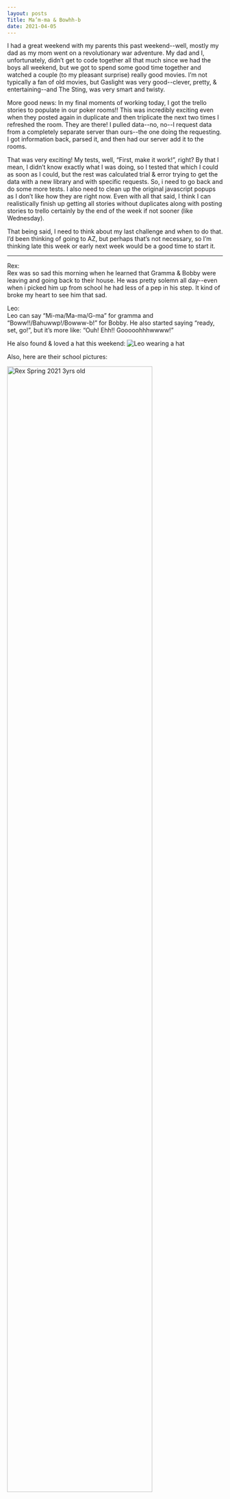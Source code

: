 ```yaml
---
layout: posts
Title: Ma’m-ma & Bowhh-b
date: 2021-04-05
---
```


I had a great weekend with my parents this past weekend--well, mostly my dad as my mom went on a revolutionary war adventure.  My dad and I, unfortunately, didn’t get to code together all that much since we had the boys all weekend, but we got to spend some good time together and watched a couple (to my pleasant surprise) really good movies.  I’m not typically a fan of old movies, but Gaslight was very good--clever, pretty, & entertaining--and The Sting, was very smart and twisty.  

More good news:  In my final moments of working today, I got the trello stories to populate in our poker rooms!!  This was incredibly exciting even when they posted again in duplicate and then triplicate the next two times I refreshed the room.  They are there!  I pulled data--no, no--I request data from a completely separate server than ours--the one doing the requesting.  I got information back, parsed it, and then had our server add it to the rooms.  

That was very exciting!  My tests, well, “First, make it work!”, right?  By that I mean, I didn’t know exactly what I was doing, so I tested that which I could as soon as I could, but the rest was calculated trial & error trying to get the data with a new library and with specific requests.  So, i need to go back and do some more tests.  I also need to clean up the original javascript popups as I don’t like how they are right now.  Even with all that said, I think I can realistically finish up getting all stories without duplicates along with posting stories to trello certainly by the end of the week if not sooner (like Wednesday).

That being said, I need to think about my last challenge and when to do that.  I’d been thinking of going to AZ, but perhaps that’s not necessary, so I’m thinking late this week or early next week would be a good time to start it.  


***

Rex:  
Rex was so sad this morning when he learned that Gramma & Bobby were leaving and going back to their house.  He was pretty solemn all day--even when i picked him up from school he had less of a pep in his step.  It kind of broke my heart to see him that sad.

Leo:  
Leo can say “Mi-ma/Ma-ma/G-ma” for gramma and “Boww!!/Bahuwwp!/Bowww-b!” for Bobby.  He also started saying “ready, set, go!”, but it’s more like: “Ouh!  Ehh!!  Gooooohhhwwww!”

He also found & loved a hat this weekend:
![Leo wearing a hat](https://maniginam.github.io/blog/pics&vids/LeoWearsHat.jpeg#thumbnail)

Also, here are their school pictures:
<div class="row">
    <div class="column">
<img src="https://maniginam.github.io/blog/pics&vids/RexSpr2021.jpeg" alt="Rex Spring 2021 3yrs old" style="width:82%">
    </div>

   <div class="column">
<img src="https://maniginam.github.io/blog/pics&vids/LeoSpr2021.jpeg" alt="Leo Spring 2021 18mts old" style="width:82%">
    </div>
</div>
<br>
